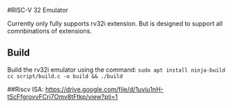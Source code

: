 
#RISC-V 32 Emulator

Currently only fully supports rv32i extension. But is designed to support all comnbinations of extensions.

## Build 
Build the rv32i emulator using the command:
`sudo apt install ninja-build`
`cc script/build.c -o build && ./build`

##Riscv ISA:
https://drive.google.com/file/d/1uviu1nH-tScFfgrovvFCrj7Omv8tFtkp/view?pli=1

